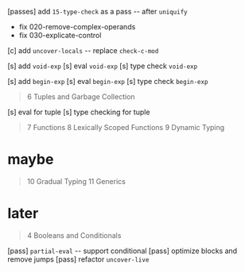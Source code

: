 [passes] add `15-type-check` as a pass -- after `uniquify`

- fix 020-remove-complex-operands
- fix 030-explicate-control

[c] add `uncover-locals` -- replace `check-c-mod`

[s] add `void-exp`
[s] eval `void-exp`
[s] type check `void-exp`

[s] add `begin-exp`
[s] eval `begin-exp`
[s] type check `begin-exp`

> 6 Tuples and Garbage Collection

[s] eval for tuple
[s] type checking for tuple

> 7 Functions
> 8 Lexically Scoped Functions
> 9 Dynamic Typing

# maybe

> 10 Gradual Typing
> 11 Generics

# later

> 4 Booleans and Conditionals

[pass] `partial-eval` -- support conditional
[pass] optimize blocks and remove jumps
[pass] refactor `uncover-live`
